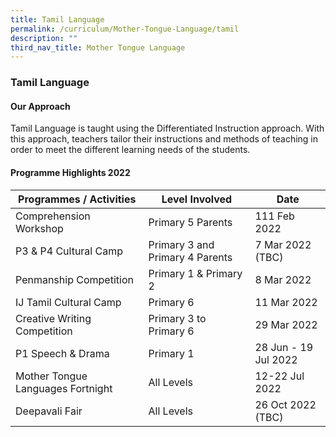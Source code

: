 ```yaml
---
title: Tamil Language
permalink: /curriculum/Mother-Tongue-Language/tamil
description: ""
third_nav_title: Mother Tongue Language
---
```

### Tamil Language

#### Our Approach

Tamil Language is taught using the Differentiated Instruction approach. With this approach, teachers tailor their instructions and methods of teaching in order to meet the different learning needs of the students.

#### Programme Highlights 2022

| Programmes / Activities 	| Level Involved  	| Date  	|
|---	|---	|---	|
| Comprehension Workshop 	| Primary 5 Parents   	| 111 Feb 2022 	|
| P3 & P4 Cultural Camp  	| Primary 3 and Primary 4 Parents   	| 7 Mar 2022 (TBC)  	|
| Penmanship Competition 	| Primary 1 & Primary 2   	| 8 Mar 2022 	|
| IJ Tamil Cultural Camp 	|  Primary 6  	| 11 Mar 2022 	|
| Creative Writing Competition  	|  Primary 3 to Primary 6  	| 29 Mar 2022 	|
| P1 Speech & Drama  	| Primary 1  	| 28 Jun - 19 Jul 2022  	|
| Mother Tongue Languages Fortnight  	| All Levels  	| 12-22 Jul 2022   	|
| Deepavali Fair   	| All Levels   	| 26 Oct 2022 (TBC) 	|